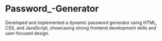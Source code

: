 # Password_-Generator
Developed and implemented a dynamic password generator using HTML, CSS, and JavaScript, showcasing strong frontend development skills and user-focused design.
